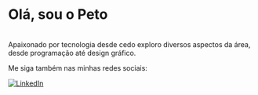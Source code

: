 # Olá, sou o Peto
<br> Apaixonado por tecnologia desde cedo exploro diversos aspectos da área, desde programação até design gráfico.




Me siga também nas minhas redes sociais:
  
[![LinkedIn](https://img.shields.io/badge/LinkedIn-0077B5?style=for-the-badge&logo=linkedin&logoColor=white)](https://linktr.ee/petoteta)
